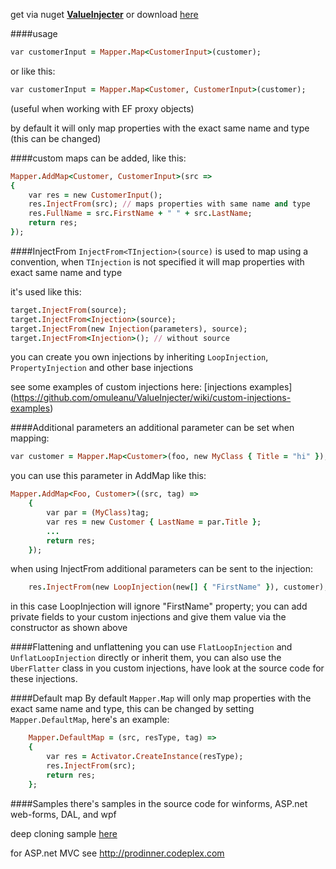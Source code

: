 get via nuget **[ValueInjecter](https://www.nuget.org/packages/ValueInjecter/)** or download [here](https://valueinjecter.codeplex.com/downloads/get/1479182)

####usage
``` ruby
var customerInput = Mapper.Map<CustomerInput>(customer); 
```
or like this:
``` ruby
var customerInput = Mapper.Map<Customer, CustomerInput>(customer); 
```
(useful when working with EF proxy objects)

by default it will only map properties with the exact same name and type (this can be changed)

####custom maps 
can be added, like this:
``` ruby
Mapper.AddMap<Customer, CustomerInput>(src =>
{
    var res = new CustomerInput();
    res.InjectFrom(src); // maps properties with same name and type
    res.FullName = src.FirstName + " " + src.LastName;
    return res;
});
```
####InjectFrom
`InjectFrom<TInjection>(source)` is used to map using a convention, when `TInjection` is not specified it will map properties with exact same name and type

it's used like this:
``` ruby
target.InjectFrom(source);
target.InjectFrom<Injection>(source);
target.InjectFrom(new Injection(parameters), source);
target.InjectFrom<Injection>(); // without source
```
you can create you own injections by inheriting `LoopInjection`, `PropertyInjection` and other base injections

see some examples of custom injections here: [injections examples] (https://github.com/omuleanu/ValueInjecter/wiki/custom-injections-examples)

####Additional parameters
an additional parameter can be set when mapping:
``` ruby
var customer = Mapper.Map<Customer>(foo, new MyClass { Title = "hi" });
```
you can use this parameter in AddMap like this:
``` ruby
Mapper.AddMap<Foo, Customer>((src, tag) =>
    {
        var par = (MyClass)tag;
        var res = new Customer { LastName = par.Title };
        ...
        return res;
    });
```
when using InjectFrom additional parameters can be sent to the injection:
``` ruby
    res.InjectFrom(new LoopInjection(new[] { "FirstName" }), customer); 
```
in this case LoopInjection will ignore "FirstName" property; you can add private fields to your custom injections and give them value via the constructor as shown above

####Flattening and unflattening
you can use `FlatLoopInjection` and `UnflatLoopInjection` directly or inherit them, you can also use the `UberFlatter` class in you custom injections, have look at the source code for these injections.

####Default map
By default `Mapper.Map` will only map properties with the exact same name and type, this can be changed by setting `Mapper.DefaultMap`, here's an example:

``` ruby
    Mapper.DefaultMap = (src, resType, tag) =>
    {
        var res = Activator.CreateInstance(resType);
        res.InjectFrom(src);
        return res;
    };
```

####Samples
there's samples in the source code for winforms, ASP.net web-forms, DAL, and wpf

deep cloning sample [here](https://github.com/omuleanu/ValueInjecter/blob/dae7956439cac8516979fe254a520a1942c5cdeb/Tests/Cloning.cs)

for ASP.net MVC see http://prodinner.codeplex.com
